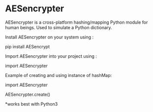 AESencrypter
=========

AESencrypter is a cross-platform hashing/mapping Python module for human beings. Used to simulate a Python dictionary.


Install AESencrypter on your system using :

pip install AESencrypt

Import AESencrypter into your project using :

import AESencrypter

Example of creating and using instance of hashMap:

import AESencrypter

AESencrypter.create()

*works best with Python3
